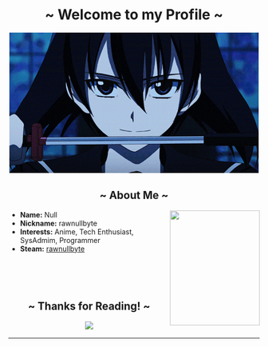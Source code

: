 <body>
  <center>
    <h1 align="center">~ Welcome to my Profile ~</h1>
  </center>
  <div align="center">
    <img src="https://github.com/MisterZtr/MisterZtr/blob/main/assets/1.gif">
  </div>
  <div>
    <h2 align="center">~ About Me ~</h2>
    <div align="center">
      <img width="180px" height="230px" src="https://i.imgur.com/furina_image1.jpg" align="right">
    </div>
    <ul>
      <li><b>Name:</b> Null</li>
      <li><b>Nickname:</b> rawnullbyte</li>
      <li><b>Interests:</b> Anime, Tech Enthusiast, SysAdmim, Programmer</li>
      <li><b>Steam:</b> <a href="https://steamcommunity.com/profiles/76561199438294164/">rawnullbyte</a></li>
    </ul>
    <br><br><br>
  </div>
  <div>
    <h2 align="center">~ Thanks for Reading! ~</h2>
    <div align="center">
      <img src="https://i.imgur.com/furina_image2.gif">
    </div>
    <hr>
  </div>
</body>
